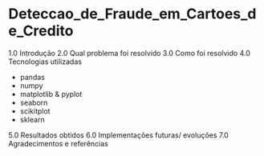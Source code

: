 # Deteccao_de_Fraude_em_Cartoes_de_Credito

1.0 Introdução
2.0 Qual problema foi resolvido
3.0 Como foi resolvido
4.0 Tecnologias utilizadas
- pandas
- numpy 
- matplotlib & pyplot
- seaborn 
- scikitplot 
- sklearn

5.0 Resultados obtidos
6.0 Implementações futuras/ evoluções
7.0 Agradecimentos e referências
